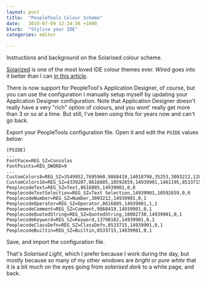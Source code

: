 ```yaml
---
layout: post
title:  "PeopleTools Colour Scheme"
date:   3019-07-09 12:34:56 +1000
blurb:  "Stylise your IDE"
categories: editor

---
```


Instructions and background on the Solarised colour scheme.

[Solarized](https://ethanschoonover.com/solarized/) is one of the most loved IDE colour themes ever. *Wired* goes into it better than I can [in this article](https://www.wired.com/story/very-mathematical-history-perfect-color-combination/).

There is now support for PeopleTool's Application Designer, of course, but you can use the configuration I manually setup myself by updating your Application Designer configuration. Note that Application Designer doesn't really have a very "rich" option of colours, and you wont' really get more than 3 or so at a time. But still, I've been using this for years now and can't go back.

Export your PeopleTools configuration file. Open it and edit the ``PSIDE`` values below:

```
[PSIDE]
...
FontFace=REG_SZ=Consolas
FontPoints=REG_DWORD=9
...
CustomColors8=REG_SZ=3549952,7695960,9868419,14018798,35253,3093212,12874092,10002730
CustomColors16=REG_SZ=4339207,8616805,10592659,14939901,1461195,8533715,13798182,39301
PeoplecodeText=REG_SZ=Text,8616805,14939901,0,0
PeoplecodeTextSelection=REG_SZ=Text Selection,14939901,10592659,0,0
PeoplecodeNumber=REG_SZ=Number,3093212,14939901,0,1
PeoplecodeOperator=REG_SZ=Operator,8616805,14939901,1,1
PeoplecodeComment=REG_SZ=Comment,9868419,14939901,0,1
PeoplecodeQuotedString=REG_SZ=QuotedString,10002730,14939901,0,1
PeoplecodeKeyword=REG_SZ=Keyword,13798182,14939901,0,1
PeoplecodeClassDefn=REG_SZ=ClassDefn,8533715,14939901,0,1
PeoplecodeBuiltin=REG_SZ=Builtin,8533715,14939901,0,1
```

Save, and import the configuration file.

That's *Solarised Light*, which I prefer because I work during the day, but mostly because so many of my other windows are *bright or pure white* that it is a bit much on the eyes going from *solarised dark* to a white page, and back.
